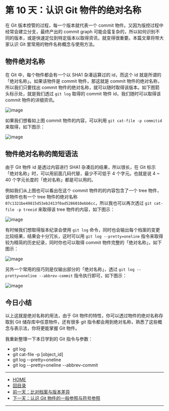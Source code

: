 第 10 天：认识 Git 物件的绝对名称
=================================================

在 Git 版本控管的过程，每一个版本就代表一个 commit 物件。又因为版控过程中经常会建立分支，最终产出的 commit graph 可能会蛮复杂的，所以如何识别不同的版本，或是快速定位到特定版本以取得资讯，就变得很重要。本篇文章将带大家认识 Git 里常用的物件名称概念与使用方法。

物件绝对名称
------------

在 Git 中，每个物件都会有一个以 SHA1 杂凑运算过的 id，而这个 id 就是所谓的「绝对名称」。如果该物件是 commit 物件，那这就是 commit 物件的绝对名称，所以我们只要找出 commit 物件的绝对名称，就可以随时取得该版本。如下图箭头标示处，就是我们透过 `git log` 取得的 commit 物件 id，我们随时可以取得该 commit 物件的详细资讯。

![image](../figures/10/01.png)

如果我们想看如上图 commit 物件的内容，可以利用 `git cat-file -p commitid` 来取得，如下图示：

![image](../figures/10/02.png)

物件绝对名称的简短语法
---------------------

由于 Git 物件 id 是透过内容进行 SHA1 杂凑后的结果，所以很长，在 Git 标示「绝对名称」时，可以用前面几码代替，最少不可低于 4 个字元。也就是说 4 ~ 40 个字元长度的「绝对名称」都是可以用的。

例如我们从上图也可以看出在这个 commit 物件的的内容包含了一个 tree 物件，该物件也有一个 tree 物件的绝对名称 `07c1321be49815d53eb2413f0ad5286010ebb6cc`，所以我也可以再次透过 `git cat-file -p treeid` 来取得该 tree 物件的内容，如下图示：

![image](../figures/10/03.png)

有时候我们想取得版本纪录会使用 `git log` 命令，同时也会输出每个档案的变更比较结果，结果会十分冗长，这时可以用 `git log --pretty=oneline` 指令来取得较为精简的历史纪录，同时你也可以取得 commit 物件完整的「绝对名称」，如下图示：

![image](../figures/10/04.png)

另外一个常用的技巧则是仅输出部分的「绝对名称」，透过 `git log --pretty=oneline --abbrev-commit` 指令执行即可，如下图示：

![image](../figures/10/05.png)


今日小结
-------

以上这就是绝对名称的用法，由于 Git 物件的特性，你可以透过物件的绝对名称存取到 Git 储存库中任意物件，还有很多 git 指令都会用到绝对名称，熟悉了这些概念与表示法，你将更能掌握 Git 物件。

我重新整理一下本日学到的 Git 指令与参数：

* git log
* git cat-file -p [object_id]
* git log --pretty=oneline
* git log --pretty=oneline --abbrev-commit



-------
* [HOME](../README.md)
* [回目录](README.md)
* [前一天：比对档案与版本差异](09.md)
* [下一天：认识 Git 物件的一般参照与符号参照](11.md)

-------


